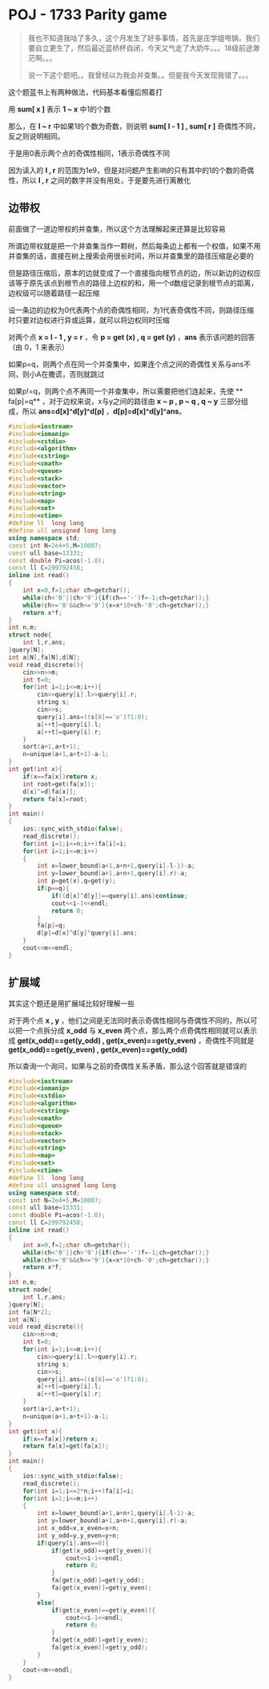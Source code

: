 # POJ - 1733 Parity game

>我也不知道我咕了多久，这个月发生了好多事情，首先是庄学姐甩锅，我们要自立更生了，然后最近蓝桥杯自闭，今天又气走了大奶牛。。。18级前途渺茫啊。。。
>
>说一下这个题吧。。我曾经以为我会并查集。。但是我今天发现我错了。。。

这个题蓝书上有两种做法，代码基本看懂后照着打

用 **sum[ x ]** 表示 **1 ~ x** 中1的个数

那么，在 **l ~ r** 中如果1的个数为奇数，则说明 **sum[ l - 1 ] ,  sum[ r ]** 奇偶性不同，反之则说明相同。

于是用0表示两个点的奇偶性相同，1表示奇偶性不同

因为读入的 **l , r** 的范围为1e9，但是对问题产生影响的只有其中的1的个数的奇偶性，所以 **l , r** 之间的数字并没有用处，于是要先进行离散化

## 边带权

前面做了一道边带权的并查集，所以这个方法理解起来还算是比较容易

所谓边带权就是把一个并查集当作一颗树，然后每条边上都有一个权值，如果不用并查集的话，直接在树上搜索会用很长时间，所以并查集里的路径压缩是必要的

但是路径压缩后，原本的边就变成了一个直接指向根节点的边，所以新边的边权应该等于原先该点到根节点的路径上边权的和，用一个d数组记录到根节点的距离，边权级可以随着路径一起压缩

设一条边的边权为0代表两个点的奇偶性相同，为1代表奇偶性不同，则路径压缩时只要对边权进行异或运算，就可以将边权同时压缩

对两个点 **x = l - 1 , y = r** ，令 **p = get (x) , q = get (y)** ，**ans** 表示该问题的回答（由 0，1 来表示）

如果p=q，则两个点在同一个并查集中，如果连个点之间的奇偶性关系与ans不同，则小A在撒谎，否则就跳过

如果p!=q，则两个点不再同一个并查集中，所以需要把他们连起来，先使 ** fa[p]=q** ，对于边权来说，x与y之间的路径由 **x ~ p , p ~ q , q ~ y** 三部分组成，所以 **ans=d[x]\^d[y]\^d[p]** ，**d[p]=d[x]\^d[y]\^ans**。

```c++
#include<iostream>
#include<iomanip>
#include<cstdio>
#include<algorithm>
#include<cstring>
#include<cmath>
#include<queue>
#include<stack>
#include<vector>
#include<string>
#include<map>
#include<set>
#include<ctime>
#define ll  long long
#define ull unsigned long long
using namespace std;
const int N=2e4+5,M=10007;
const ull base=13331;
const double Pi=acos(-1.0);
const ll C=299792458;
inline int read()
{
    int x=0,f=1;char ch=getchar();
    while(ch<'0'||ch>'9'){if(ch=='-')f=-1;ch=getchar();}
    while(ch>='0'&&ch<='9'){x=x*10+ch-'0';ch=getchar();}
    return x*f;
}
int n,m;
struct node{
    int l,r,ans;
}query[N];
int a[N],fa[N],d[N];
void read_discrete(){
    cin>>n>>m;
    int t=0;
    for(int i=1;i<=m;i++){
        cin>>query[i].l>>query[i].r;
        string s;
        cin>>s;
        query[i].ans=((s[0]=='o')?1:0);
        a[++t]=query[i].l;
        a[++t]=query[i].r;
    }
    sort(a+1,a+t+1);
    n=unique(a+1,a+t+1)-a-1;
}
int get(int x){
    if(x==fa[x])return x;
    int root=get(fa[x]);
    d[x]^=d[fa[x]];
    return fa[x]=root;
}
int main()
{
    ios::sync_with_stdio(false);
    read_discrete();
    for(int i=1;i<=n;i++)fa[i]=i;
    for(int i=1;i<=m;i++)
    {
        int x=lower_bound(a+1,a+n+1,query[i].l-1)-a;
        int y=lower_bound(a+1,a+n+1,query[i].r)-a;
        int p=get(x),q=get(y);
        if(p==q){
            if((d[x]^d[y])==query[i].ans)continue;
            cout<<i-1<<endl;
            return 0;
        }
        fa[p]=q;
        d[p]=d[x]^d[y]^query[i].ans;
    }
    cout<<m<<endl;
}
```

## 扩展域

其实这个题还是用扩展域比较好理解一些

对于两个点 **x , y** ，他们之间是无法同时表示奇偶性相同与奇偶性不同的，所以可以把一个点拆分成 **x_odd** 与 **x_even** 两个点，那么两个点奇偶性相同就可以表示成 **get(x_odd)==get(y_odd) , get(x_even)==get(y_even)** ，奇偶性不同就是 **get(x_odd)==get(y_even) , get(x_even)==get(y_odd)** 

所以查询一个询问，如果与之前的奇偶性关系矛盾，那么这个回答就是错误的

```c++
#include<iostream>
#include<iomanip>
#include<cstdio>
#include<algorithm>
#include<cstring>
#include<cmath>
#include<queue>
#include<stack>
#include<vector>
#include<string>
#include<map>
#include<set>
#include<ctime>
#define ll  long long
#define ull unsigned long long
using namespace std;
const int N=2e4+5,M=10007;
const ull base=13331;
const double Pi=acos(-1.0);
const ll C=299792458;
inline int read()
{
    int x=0,f=1;char ch=getchar();
    while(ch<'0'||ch>'9'){if(ch=='-')f=-1;ch=getchar();}
    while(ch>='0'&&ch<='9'){x=x*10+ch-'0';ch=getchar();}
    return x*f;
}
int n,m;
struct node{
    int l,r,ans;
}query[N];
int fa[N*2];
int a[N];
void read_discrete(){
    cin>>n>>m;
    int t=0;
    for(int i=1;i<=m;i++){
        cin>>query[i].l>>query[i].r;
        string s;
        cin>>s;
        query[i].ans=((s[0]=='o')?1:0);
        a[++t]=query[i].l;
        a[++t]=query[i].r;
    }
    sort(a+1,a+t+1);
    n=unique(a+1,a+t+1)-a-1;
}
int get(int x){
    if(x==fa[x])return x;
    return fa[x]=get(fa[x]);
}
int main()
{
    ios::sync_with_stdio(false);
    read_discrete();
    for(int i=1;i<=2*n;i++)fa[i]=i;
    for(int i=1;i<=m;i++)
    {
        int x=lower_bound(a+1,a+n+1,query[i].l-1)-a;
        int y=lower_bound(a+1,a+n+1,query[i].r)-a;
        int x_odd=x,x_even=x+n;
        int y_odd=y,y_even=y+n;
        if(query[i].ans==0){
            if(get(x_odd)==get(y_even)){
                cout<<i-1<<endl;
                return 0;
            }
            fa[get(x_odd)]=get(y_odd);
            fa[get(x_even)]=get(y_even);
        }
        else{
            if(get(x_even)==get(y_even)){
                cout<<i-1<<endl;
                return 0;
            }
            fa[get(x_odd)]=get(y_even);
            fa[get(x_even)]=get(y_odd);
        }
    }
    cout<<m<<endl;
}
```
